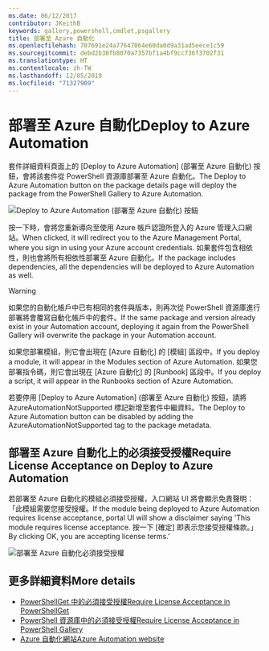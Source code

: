 ```yaml
---
ms.date: 06/12/2017
contributor: JKeithB
keywords: gallery,powershell,cmdlet,psgallery
title: 部署至 Azure 自動化
ms.openlocfilehash: 707691e24a77647064e60da0d9a31ad5eece1c59
ms.sourcegitcommit: debd2b38fb8070a7357bf1a4bf9cc736f3702f31
ms.translationtype: HT
ms.contentlocale: zh-TW
ms.lasthandoff: 12/05/2019
ms.locfileid: "71327909"
---
```

# <a name="deploy-to-azure-automation"></a><span data-ttu-id="26612-103">部署至 Azure 自動化</span><span class="sxs-lookup"><span data-stu-id="26612-103">Deploy to Azure Automation</span></span>

<span data-ttu-id="26612-104">套件詳細資料頁面上的 [Deploy to Azure Automation] \(部署至 Azure 自動化) 按鈕，會將該套件從 PowerShell 資源庫部署至 Azure 自動化。</span><span class="sxs-lookup"><span data-stu-id="26612-104">The Deploy to Azure Automation button on the package details page will deploy the package from the PowerShell Gallery to Azure Automation.</span></span>

![Deploy to Azure Automation (部署至 Azure 自動化) 按鈕](../../Images/DeployToAzureAutomationButton.png)

<span data-ttu-id="26612-106">按一下時，會將您重新導向至使用 Azure 帳戶認證所登入的 Azure 管理入口網站。</span><span class="sxs-lookup"><span data-stu-id="26612-106">When clicked, it will redirect you to the Azure Management Portal, where you sign in using your Azure account credentials.</span></span>
<span data-ttu-id="26612-107">如果套件包含相依性，則也會將所有相依性部署至 Azure 自動化。</span><span class="sxs-lookup"><span data-stu-id="26612-107">If the package includes dependencies, all the dependencies will be deployed to Azure Automation as well.</span></span>

> [!WARNING]
> <span data-ttu-id="26612-108">如果您的自動化帳戶中已有相同的套件與版本，則再次從 PowerShell 資源庫進行部署將會覆寫自動化帳戶中的套件。</span><span class="sxs-lookup"><span data-stu-id="26612-108">If the same package and version already exist in your Automation account, deploying it again from the PowerShell Gallery will overwrite the package in your Automation account.</span></span>

<span data-ttu-id="26612-109">如果您部署模組，則它會出現在 [Azure 自動化] 的 [模組] 區段中。</span><span class="sxs-lookup"><span data-stu-id="26612-109">If you deploy a module, it will appear in the Modules section of Azure Automation.</span></span>  <span data-ttu-id="26612-110">如果您部署指令碼，則它會出現在 [Azure 自動化] 的 [Runbook] 區段中。</span><span class="sxs-lookup"><span data-stu-id="26612-110">If you deploy a script, it will appear in the Runbooks section of Azure Automation.</span></span>

<span data-ttu-id="26612-111">若要停用 [Deploy to Azure Automation] \(部署至 Azure 自動化) 按鈕，請將 AzureAutomationNotSupported 標記新增至套件中繼資料。</span><span class="sxs-lookup"><span data-stu-id="26612-111">The Deploy to Azure Automation button can be disabled by adding the AzureAutomationNotSupported tag to the package metadata.</span></span>

## <a name="require-license-acceptance-on-deploy-to-azure-automation"></a><span data-ttu-id="26612-112">部署至 Azure 自動化上的必須接受授權</span><span class="sxs-lookup"><span data-stu-id="26612-112">Require License Acceptance on Deploy to Azure Automation</span></span>

<span data-ttu-id="26612-113">若部署至 Azure 自動化的模組必須接受授權，入口網站 UI 將會顯示免責聲明：「此模組需要您接受授權。</span><span class="sxs-lookup"><span data-stu-id="26612-113">If the module being deployed to Azure Automation requires license acceptance, portal UI will show a disclaimer saying 'This module requires license acceptance.</span></span> <span data-ttu-id="26612-114">按一下 [確定] 即表示您接受授權條款。」</span><span class="sxs-lookup"><span data-stu-id="26612-114">By clicking OK, you are accepting license terms.'</span></span>

![部署至 Azure 自動化必須接受授權](../../Images/DeployToAzureAutomationRequireLicenseAcceptanceDisclaimer.png)

## <a name="more-details"></a><span data-ttu-id="26612-116">更多詳細資料</span><span class="sxs-lookup"><span data-stu-id="26612-116">More details</span></span>

- [<span data-ttu-id="26612-117">PowerShellGet 中的必須接受授權</span><span class="sxs-lookup"><span data-stu-id="26612-117">Require License Acceptance in PowerShellGet</span></span>](../../concepts/module-license-acceptance.md)
- [<span data-ttu-id="26612-118">PowerShell 資源庫中的必須接受授權</span><span class="sxs-lookup"><span data-stu-id="26612-118">Require License Acceptance in PowerShell Gallery</span></span>](packages-that-require-license-acceptance.md)
- [<span data-ttu-id="26612-119">Azure 自動化網站</span><span class="sxs-lookup"><span data-stu-id="26612-119">Azure Automation website</span></span>](https://azure.microsoft.com/services/automation/)
